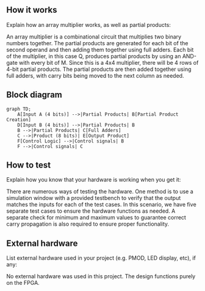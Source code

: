 <!---

This file is used to generate your project datasheet. Please fill in the information below and delete any unused
sections.

You can also include images in this folder and reference them in the markdown. Each image must be less than
512 kb in size, and the combined size of all images must be less than 1 MB.
-->

## How it works

Explain how an array multiplier works, as well as partial products:

An array multiplier is a combinational circuit that multiplies two binary numbers together. The partial products are generated for each bit of the second operand and then adding them together using full adders. 
Each bit of the multiplier, in this case Q, produces partial products by using an AND-gate with every bit of M. Since this is a 4x4 multiplier, there will be 4 rows of 4-bit partial products.
The partial products are then added together using full adders, with carry bits being moved to the next column as needed.

## Block diagram

```mermaid
graph TD;
    A[Input A (4 bits)] -->|Partial Products| B[Partial Product Creation]
    D[Input B (4 bits)] -->|Partial Products| B
    B -->|Partial Products| C[Full Adders]
    C -->|Product (8 bits)| E[Output Product]
    F[Control Logic] -->|Control signals| B
    F -->|Control signals| C
```
## How to test

Explain how you know that your hardware is working when you get it:

There are numerous ways of testing the hardware. One method is to use a simulation window with a provided testbench to verify that the output matches the inputs for each of the test cases. In this scenario, we have five separate test cases to ensure the hardware functions as needed. A separate check for minimum and maximum values to guarantee correct carry propagation is also required to ensure proper functionality.

## External hardware

List external hardware used in your project (e.g. PMOD, LED display, etc), if any:

No external hardware was used in this project. The design functions purely on the FPGA.
